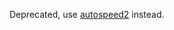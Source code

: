 Deprecated, use [autospeed2](https://github.com/kevinlekiller/mpv_scripts/tree/master/autospeed2/) instead.
